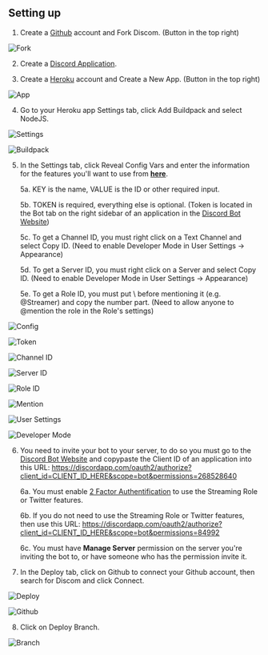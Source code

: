 ## Setting up

1. Create a [Github](https://www.github.com) account and Fork Discom. (Button in the top right)

![Fork](https://cdn.discordapp.com/attachments/279289541070946304/496316781174980618/Fork.png)



2. Create a [Discord Application](https://discordapp.com/developers/applications).



3. Create a [Heroku](https://www.heroku.com) account and Create a New App. (Button in the top right)

![App](https://cdn.discordapp.com/attachments/279289541070946304/496316837198561280/App.png)




4. Go to your Heroku app Settings tab, click Add Buildpack and select NodeJS.

![Settings](https://cdn.discordapp.com/attachments/279289541070946304/496316887823810561/Settings.png)

![Buildpack](https://cdn.discordapp.com/attachments/279289541070946304/496316925790650388/Buildpack.png)



5. In the Settings tab, click Reveal Config Vars and enter the information for the features you'll want to use from **[here](https://github.com/Gravestorm/Discom/blob/master/config.js.example)**.

      5a. KEY is the name, VALUE is the ID or other required input.

      5b. TOKEN is required, everything else is optional. (Token is located in the Bot tab on the right sidebar of an application in the [Discord Bot Website](https://discordapp.com/developers/applications))

      5c. To get a Channel ID, you must right click on a Text Channel and select Copy ID. (Need to enable Developer Mode in User Settings -> Appearance)

      5d. To get a Server ID, you must right click on a Server and select Copy ID. (Need to enable Developer Mode in User Settings -> Appearance)

      5e. To get a Role ID, you must put \ before mentioning it (e.g. \@Streamer) and copy the number part. (Need to allow anyone to @mention the role in the Role's settings)

![Config](https://cdn.discordapp.com/attachments/279289541070946304/496316976885661696/Config.png)

![Token](https://cdn.discordapp.com/attachments/279289541070946304/547210856329510914/Token.png)

![Channel ID](https://cdn.discordapp.com/attachments/279289541070946304/496317016613847061/Channel_ID.png)

![Server ID](https://cdn.discordapp.com/attachments/279289541070946304/496318050962898949/Server_ID.png)

![Role ID](https://cdn.discordapp.com/attachments/279289541070946304/496317422895235082/Role_ID.png)


![Mention](https://cdn.discordapp.com/attachments/279289541070946304/496319109051711498/Mention.png)

![User Settings](https://cdn.discordapp.com/attachments/279289541070946304/496318158928478208/User_Settings.png)

![Developer Mode](https://cdn.discordapp.com/attachments/279289541070946304/496318206378770432/Developer_Mode.png)



6. You need to invite your bot to your server, to do so you must go to the [Discord Bot Website](https://discordapp.com/developers/applications) and copypaste the Client ID of an application into this URL: https://discordapp.com/oauth2/authorize?client_id=CLIENT_ID_HERE&scope=bot&permissions=268528640

      6a. You must enable [2 Factor Authentification](https://support.discordapp.com/hc/en-us/articles/219576828-Setting-up-Two-Factor-Authentication) to use the Streaming Role or Twitter features.
      
      6b. If you do not need to use the Streaming Role or Twitter features, then use this URL: https://discordapp.com/oauth2/authorize?client_id=CLIENT_ID_HERE&scope=bot&permissions=84992
      
      6c. You must have **Manage Server** permission on the server you're inviting the bot to, or have someone who has the permission invite it.



7. In the Deploy tab, click on Github to connect your Github account, then search for Discom and click Connect.

![Deploy](https://cdn.discordapp.com/attachments/279289541070946304/496318339874947074/Deploy.png)

![Github](https://cdn.discordapp.com/attachments/279289541070946304/496318352805855242/Github.png)



8. Click on Deploy Branch.

![Branch](https://cdn.discordapp.com/attachments/279289541070946304/496318363769765913/Branch.png)
